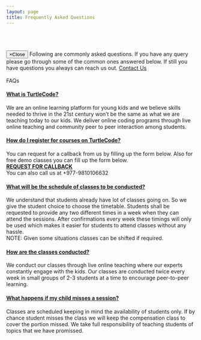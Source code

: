 ```yaml
---
layout: page
title: Frequently Asked Questions
---
```


<div class="container">
    <br />
    <br />
    <br />
    <div class="alert alert-warning alert-dismissible" role="alert">
        <button type="button" class="close" data-dismiss="alert"><span aria-hidden="true">&times;</span><span class="sr-only">Close</span></button>
        Following are commonly asked questions. If you have any query please go through some of the common ones answered below. If still you have questions you always can reach us out. <a href="{{ '/contacts' | prepend: site.baseurl }}">Contact Us</a> 
    </div>
    <br />
    <div class="panel-group" id="accordion">
        <div class="faqHeader">FAQs</div>
        <div class="panel panel-default">
            <div class="panel-heading">
                <h4 class="panel-title">
                    <a class="accordion-toggle" data-toggle="collapse" data-parent="#accordion" href="#collapseOne">What is TurtleCode?</a>
                </h4>
            </div>
            <div id="collapseOne" class="panel-collapse collapse in">
                <div class="panel-body">
                    We are an online learning platform for young kids and we believe skills needed to thrive in the 21st century won’t be the same as what we are teaching today to our kids. We deliver online coding programs through live online teaching and community peer to peer interaction among students.
                </div>
            </div>
        </div>
        <div class="panel panel-default">
            <div class="panel-heading">
                <h4 class="panel-title">
                    <a class="accordion-toggle collapsed" data-toggle="collapse" data-parent="#accordion" href="#collapseTen">How do I register for courses on TurtleCode?</a>
                </h4>
            </div>
            <div id="collapseTen" class="panel-collapse collapse">
                <div class="panel-body">
                    You can request for a callback from us by filling up the form below. Also for free demo classes you can fill up the form below.
                    <br><a href="https://shorturl.at/rsz14"><strong>REQUEST FOR CALLBACK</strong></a>
                    <br>You can also call us at +977-9810106632
                </div>
            </div>
        </div>
        <div class="panel panel-default">
            <div class="panel-heading">
                <h4 class="panel-title">
                    <a class="accordion-toggle collapsed" data-toggle="collapse" data-parent="#accordion" href="#collapseEleven">What will be the schedule of classes to be conducted?</a>
                </h4>
            </div>
            <div id="collapseEleven" class="panel-collapse collapse">
                <div class="panel-body">
                    We understand that students already have lot of classes going on. So we give the student choice to choose the timetable. Students shall be requested to provide any two different times in a week when they can attend the sessions. After confirmations every week these timings will only be used which makes it easier for students to attend classes without any hassle. 
                    <br>NOTE: Given some situations classes can be shifted if required.
                </div>
            </div>
        </div>          
        <div class="panel panel-default">
            <div class="panel-heading">
                <h4 class="panel-title">
                    <a class="accordion-toggle collapsed" data-toggle="collapse" data-parent="#accordion" href="#collapseEleven">How are the classes conducted?</a>
                </h4>
            </div>
            <div id="collapseEleven" class="panel-collapse collapse">
                <div class="panel-body">
                    We conduct our classes through live online teaching where our experts constantly engage with the kids. Our classes are conducted twice every week in small groups of 2-3 students at a time to encourage peer-to-peer learning. 
                </div>
            </div>
        </div>
        <div class="panel panel-default">
            <div class="panel-heading">
                <h4 class="panel-title">
                    <a class="accordion-toggle collapsed" data-toggle="collapse" data-parent="#accordion" href="#collapseEleven">What happens if my child misses a session?</a>
                </h4>
            </div>
            <div id="collapseEleven" class="panel-collapse collapse">
                <div class="panel-body">
                    Classes are scheduled keeping in mind the availability of students only. If by chance student misses the class we will keep the compensation class to cover the portion missed. We take full responsibility of teaching students of topics that we have promissed.
                </div>
            </div>
        </div>
    </div>
</div>